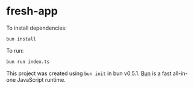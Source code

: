 # fresh-app

To install dependencies:

```bash
bun install
```

To run:

```bash
bun run index.ts
```

This project was created using `bun init` in bun v0.5.1. [Bun](https://bun.sh) is a fast all-in-one JavaScript runtime.
